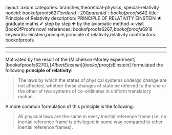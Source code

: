layout: axiom
categories: branches,theoretical-physics, special-relativity
nodeid: bookofproofs$6271
orderid: 200
parentid: bookofproofs$642
title: Principle of Relativity
description: PRINCIPLE OF RELATIVITY EINSTEIN &#9733; graduate maths &#10004; step by step &#10010; by the axiomatic method &#10140; visit BookOfProofs now!
references: bookofproofs$6267,bookofproofs$6918
keywords: einstein,principle,principle of relativity,relativity
contributors: bookofproofs


---


---

Motivated by the result of the [Michelson-Morley experiment][bookofproofs$6270], [Albert Einstein][bookofproofs$Einstein] formulated the following **principle of relativity**:

> The laws by which the states of physical systems undergo change are not affected, whether these changes of state be referred to the one or the other of two systems of co-ordinates in uniform translatory motion.

A more common formulation of this principle is the following:

> All physical laws are the same in every inertial reference frame (i.e. no inertial reference frame is privileged in some way compared to other inertial reference frames).
